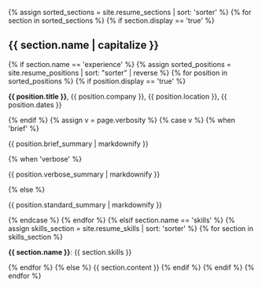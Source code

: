 {% assign sorted_sections = site.resume_sections | sort: 'sorter' %}
{% for section in sorted_sections %}
  {% if section.display == 'true' %}
    <h2>{{ section.name | capitalize }}</h2>
    {% if section.name == 'experience' %}
      {% assign sorted_positions = site.resume_positions | sort: "sorter" | reverse %}
      {% for position in sorted_positions %}
        {% if position.display == 'true' %}
          <p><strong>{{ position.title }}</strong>, {{ position.company }}, {{ position.location }}, {{ position.dates }}</p>
        {% endif %}
        {% assign v = page.verbosity %}
        {% case v %}
        {% when 'brief' %}
          <p>{{ position.brief_summary | markdownify }}</p>
        {% when 'verbose' %}
          <p>{{ position.verbose_summary | markdownify }}</p>
        {% else %}
          <p>{{ position.standard_summary | markdownify }}</p>
        {% endcase %}
      {% endfor %}
    {% elsif section.name == 'skills' %}
      {% assign skills_section = site.resume_skills | sort: 'sorter' %}
        {% for section in skills_section %}
          <p><strong>{{ section.name }}</strong>: {{ section.skills }}</p>
        {% endfor %}
    {% else %}
      {{ section.content }}
    {% endif %}
  {% endif %}
{% endfor %}
